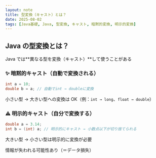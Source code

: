 ```yaml
---
layout: note
title: 型変換（キャスト）とは？
date: 2025-08-02
tags: [Java基礎, Java, 型変換, キャスト, 暗黙的変換, 明示的変換]
---
```


## Java の型変換とは？

Java では**異なる型を変換（キャスト）**して使うことがある

### ✨ 暗黙的キャスト（自動で変換される）

```java
int a = 10;
double b = a; // 自動でint → doubleに変換
```

小さい型 → 大きい型への変換は OK（例：`int → long`、`float → double`）

### ⚠️ 明示的キャスト（自分で変換する）

```java
double a = 3.14;
int b = (int) a; // 明示的にキャスト → 小数点以下が切り捨てられる
```

大きい型 → 小さい型は明示的に変換が必要

情報が失われる可能性あり（＝データ損失）
